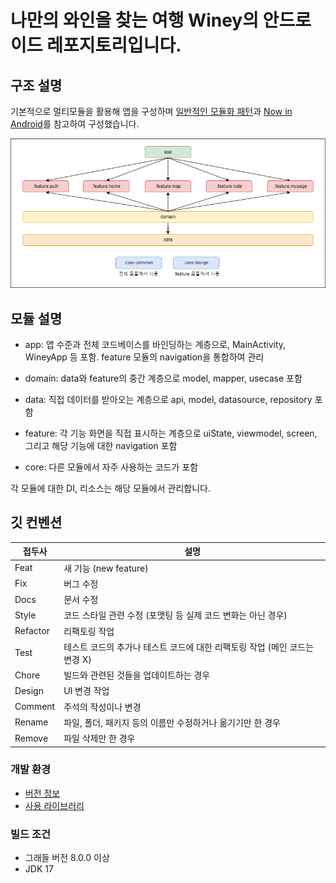 # 나만의 와인을 찾는 여행 Winey의 안드로이드 레포지토리입니다.

## 구조 설명

기본적으로 멀티모듈을 활용해 앱을 구성하며 [일반적인 모듈화 패턴](https://developer.android.com/topic/modularization/patterns?hl=ko)과 [Now in Android](https://github.com/android/nowinandroid)를 참고하여 구성했습니다.

![WINEY 의존성 그래프](./images/dependency_graph.png)

## 모듈 설명

- app: 앱 수준과 전체 코드베이스를 바인딩하는 계층으로, MainActivity, WineyApp 등 포함. feature 모듈의 navigation을 통합하여 관리

- domain: data와 feature의 중간 계층으로 model, mapper, usecase 포함
- data: 직접 데이터를 받아오는 계층으로 api, model, datasource, repository 포함
- feature: 각 기능 화면을 직접 표시하는 계층으로 uiState, viewmodel, screen, 그리고 해당 기능에 대한 navigation 포함
- core: 다른 모듈에서 자주 사용하는 코드가 포함

각 모듈에 대한 DI, 리소스는 해당 모듈에서 관리합니다.

## 깃 컨벤션

|접두사|설명|
|------|---|
|Feat|새 기능 (new feature)|
|Fix|버그 수정|
|Docs|문서 수정|
|Style|코드 스타일 관련 수정 (포맷팅 등 실제 코드 변화는 아닌 경우)|
|Refactor|리팩토링 작업|
|Test|테스트 코드의 추가나 테스트 코드에 대한 리팩토링 작업 (메인 코드는 변경 X)|
|Chore|빌드와 관련된 것들을 업데이트하는 경우|
|Design|UI 변경 작업|
|Comment|주석의 작성이나 변경|
|Rename|파일, 폴더, 패키지 등의 이름만 수정하거나 옮기기만 한 경우|
|Remove|파일 삭제만 한 경우|

### 개발 환경

* [버전 정보](./buildSrc/src/main/java/Versions.kt)
* [사용 라이브러리](./buildSrc/src/main/java/Dependency.kt)

### 빌드 조건

* 그래들 버전 8.0.0 이상
* JDK 17
